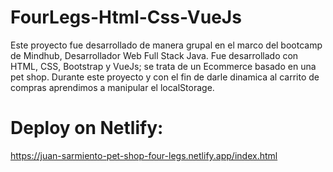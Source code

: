 # FourLegs-Html-Css-VueJs

Este proyecto fue desarrollado de manera grupal en el marco del bootcamp de Mindhub, Desarrollador Web Full Stack Java. Fue desarrollado con HTML, CSS, Bootstrap y VueJs; se trata de un Ecommerce basado en una pet shop.
Durante este proyecto y con el fin de darle dinamica al carrito de compras aprendimos a manipular el localStorage. 

# Deploy on Netlify:
https://juan-sarmiento-pet-shop-four-legs.netlify.app/index.html

